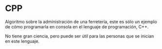 # CPP
Algoritmo sobre la administración de una ferretería, este es sólo un ejemplo de cómo programarla en consola en el lenguaje de programación, C++.

No tiene gran ciencia, pero puede ser útil para las personas que se inician en este lenguaje.

